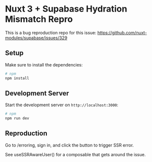 # Nuxt 3 + Supabase Hydration Mismatch Repro

This is a bug reproduction repo for this issue:
https://github.com/nuxt-modules/supabase/issues/329

## Setup

Make sure to install the dependencies:

```bash
# npm
npm install
```

## Development Server

Start the development server on `http://localhost:3000`:

```bash
# npm
npm run dev
```

## Reproduction

Go to /erroring, sign in, and click the button to trigger SSR error.

See useSSRAwareUser() for a composable that gets around the issue.
